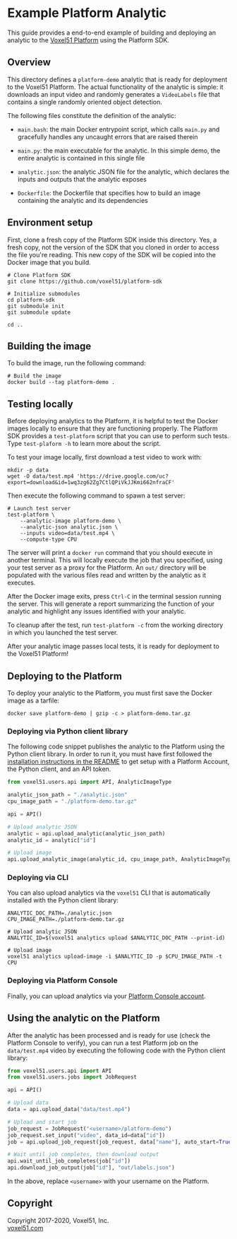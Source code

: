 # Example Platform Analytic

This guide provides a end-to-end example of building and deploying an analytic
to the [Voxel51 Platform](https://console.voxel51.com) using the Platform SDK.


## Overview

This directory defines a `platform-demo` analytic that is ready for deployment
to the Voxel51 Platform. The actual functionality of the analytic is simple: it
downloads an input video and randomly generates a `VideoLabels` file that
contains a single randomly oriented object detection.

The following files constitute the definition of the analytic:

- `main.bash`: the main Docker entrypoint script, which calls `main.py` and
gracefully handles any uncaught errors that are raised therein

- `main.py`: the main executable for the analytic. In this simple demo, the
entire analytic is contained in this single file

- `analytic.json`: the analytic JSON file for the analytic, which declares
the inputs and outputs that the analytic exposes

- `Dockerfile`: the Dockerfile that specifies how to build an image containing
the analytic and its dependencies


## Environment setup

First, clone a fresh copy of the Platform SDK inside this directory. Yes, a
fresh copy, not the version of the SDK that you cloned in order to access the
file you're reading. This new copy of the SDK will be copied into the Docker
image that you build.

```shell
# Clone Platform SDK
git clone https://github.com/voxel51/platform-sdk

# Initialize submodules
cd platform-sdk
git submodule init
git submodule update

cd ..
```


## Building the image

To build the image, run the following command:

```shell
# Build the image
docker build --tag platform-demo .
```


## Testing locally

Before deploying analytics to the Platform, it is helpful to test the Docker
images locally to ensure that they are functioning properly. The Platform SDK
provides a `test-platform` script that you can use to perform such tests.
Type `test-plaform -h` to learn more about the script.

To test your image locally, first download a test video to work with:

```shell
mkdir -p data
wget -O data/test.mp4 'https://drive.google.com/uc?export=download&id=1wq3zg62Zg7CtlQPiVkJJKmi662nfraCF'
```

Then execute the following command to spawn a test server:

```shell
# Launch test server
test-platform \
    --analytic-image platform-demo \
    --analytic-json analytic.json \
    --inputs video=data/test.mp4 \
    --compute-type CPU
```

The server will print a `docker run` command that you should execute in
another terminal. This will locally execute the job that you specified, using
your test server as a proxy for the Platform. An `out/` directory will be
populated with the various files read and written by the analytic as it
executes.

After the Docker image exits, press `Ctrl-C` in the terminal session running
the server. This will generate a report summarizing the function of your
analytic and highlight any issues identified with your analytic.

To cleanup after the test, run `test-platform -c` from the working directory
in which you launched the test server.

After your analytic image passes local tests, it is ready for deployment to
the Voxel51 Platform!


## Deploying to the Platform

To deploy your analytic to the Platform, you must first save the Docker image
as a tarfile:

```shell
docker save platform-demo | gzip -c > platform-demo.tar.gz
```

### Deploying via Python client library

The following code snippet publishes the analytic to the Platform using the
Python client library. In order to run it, you must have first followed the
[installation instructions in the README](../../README.md#installation)
to get setup with a Platform Account, the Python client, and an API token.

```py
from voxel51.users.api import API, AnalyticImageType

analytic_json_path = "./analytic.json"
cpu_image_path = "./platform-demo.tar.gz"

api = API()

# Upload analytic JSON
analytic = api.upload_analytic(analytic_json_path)
analytic_id = analytic["id"]

# Upload image
api.upload_analytic_image(analytic_id, cpu_image_path, AnalyticImageType.CPU)
```

### Deploying via CLI

You can also upload analytics via the `voxel51` CLI that is automatically
installed with the Python client library:

```shell
ANALYTIC_DOC_PATH=./analytic.json
CPU_IMAGE_PATH=./platform-demo.tar.gz

# Upload analytic JSON
ANALYTIC_ID=$(voxel51 analytics upload $ANALYTIC_DOC_PATH --print-id)

# Upload image
voxel51 analytics upload-image -i $ANALYTIC_ID -p $CPU_IMAGE_PATH -t CPU
```

### Deploying via Platform Console

Finally, you can upload analytics via your
[Platform Console account](https://console.voxel51.com).


## Using the analytic on the Platform

After the analytic has been processed and is ready for use (check the Platform
Console to verify), you can run a test Platform job on the `data/test.mp4`
video by executing the following code with the Python client library:

```py
from voxel51.users.api import API
from voxel51.users.jobs import JobRequest

api = API()

# Upload data
data = api.upload_data("data/test.mp4")

# Upload and start job
job_request = JobRequest("<username>/platform-demo")
job_request.set_input("video", data_id=data["id"])
job = api.upload_job_request(job_request, data["name"], auto_start=True)

# Wait until job completes, then download output
api.wait_until_job_completes(job["id"])
api.download_job_output(job["id"], "out/labels.json")
```

In the above, replace `<username>` with your username on the Platform.


## Copyright

Copyright 2017-2020, Voxel51, Inc.<br>
[voxel51.com](https://voxel51.com)
